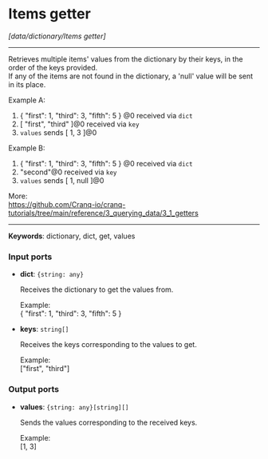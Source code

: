 # Items getter

_[data/dictionary/Items getter]_

---

Retrieves multiple items' values from the dictionary by their keys, in the order of the keys provided.  
If any of the items are not found in the dictionary, a 'null' value will be sent in its place.  
  
Example A:  
1. { "first": 1, "third": 3, "fifth": 5 } @0 received via `dict`  
2. [ "first", "third" ]@0 received via `key`  
3. `values` sends  [ 1, 3 ]@0  
  
Example B:  
1. { "first": 1, "third": 3, "fifth": 5 } @0 received via `dict`  
2. "second"@0 received via `key`  
3. `values` sends  [ 1, null ]@0  
  
More:  
https://github.com/Cranq-io/cranq-tutorials/tree/main/reference/3_querying_data/3_1_getters  

---

__Keywords__: dictionary, dict, get, values

### Input ports

* __dict__: ` {string: any} `

    Receives the dictionary to get the values from.  
      
    Example:  
    { "first": 1, "third": 3, "fifth": 5 }  


* __keys__: ` string[] `

    Receives the keys corresponding to the values to get.  
      
    Example:  
    ["first", "third"]  

### Output ports

* __values__: ` {string: any}[string][] `

    Sends the values corresponding to the received keys.  
      
    Example:  
    [1, 3]  

